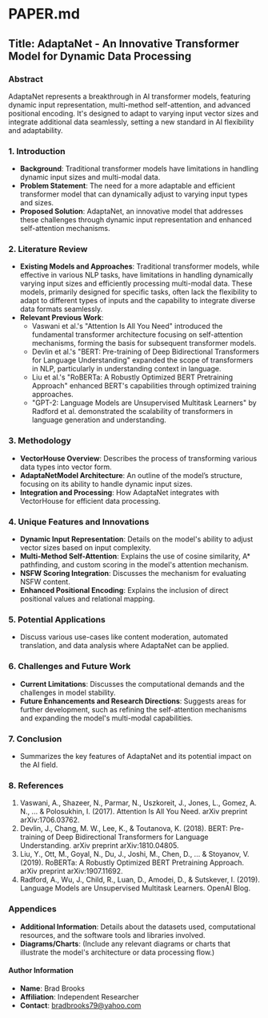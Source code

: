 # PAPER.md

## Title: AdaptaNet - An Innovative Transformer Model for Dynamic Data Processing

### Abstract
AdaptaNet represents a breakthrough in AI transformer models, featuring dynamic input representation, multi-method self-attention, and advanced positional encoding. It's designed to adapt to varying input vector sizes and integrate additional data seamlessly, setting a new standard in AI flexibility and adaptability.

### 1. Introduction
- **Background**: Traditional transformer models have limitations in handling dynamic input sizes and multi-modal data.
- **Problem Statement**: The need for a more adaptable and efficient transformer model that can dynamically adjust to varying input types and sizes.
- **Proposed Solution**: AdaptaNet, an innovative model that addresses these challenges through dynamic input representation and enhanced self-attention mechanisms.

### 2. Literature Review
- **Existing Models and Approaches**: Traditional transformer models, while effective in various NLP tasks, have limitations in handling dynamically varying input sizes and efficiently processing multi-modal data. These models, primarily designed for specific tasks, often lack the flexibility to adapt to different types of inputs and the capability to integrate diverse data formats seamlessly.
- **Relevant Previous Work**: 
    - Vaswani et al.'s "Attention Is All You Need" introduced the fundamental transformer architecture focusing on self-attention mechanisms, forming the basis for subsequent transformer models.
    - Devlin et al.'s "BERT: Pre-training of Deep Bidirectional Transformers for Language Understanding" expanded the scope of transformers in NLP, particularly in understanding context in language.
    - Liu et al.'s "RoBERTa: A Robustly Optimized BERT Pretraining Approach" enhanced BERT's capabilities through optimized training approaches.
    - "GPT-2: Language Models are Unsupervised Multitask Learners" by Radford et al. demonstrated the scalability of transformers in language generation and understanding.

### 3. Methodology
- **VectorHouse Overview**: Describes the process of transforming various data types into vector form.
- **AdaptaNetModel Architecture**: An outline of the model’s structure, focusing on its ability to handle dynamic input sizes.
- **Integration and Processing**: How AdaptaNet integrates with VectorHouse for efficient data processing.

### 4. Unique Features and Innovations
- **Dynamic Input Representation**: Details on the model's ability to adjust vector sizes based on input complexity.
- **Multi-Method Self-Attention**: Explains the use of cosine similarity, A* pathfinding, and custom scoring in the model's attention mechanism.
- **NSFW Scoring Integration**: Discusses the mechanism for evaluating NSFW content.
- **Enhanced Positional Encoding**: Explains the inclusion of direct positional values and relational mapping.

### 5. Potential Applications
- Discuss various use-cases like content moderation, automated translation, and data analysis where AdaptaNet can be applied.

### 6. Challenges and Future Work
- **Current Limitations**: Discusses the computational demands and the challenges in model stability.
- **Future Enhancements and Research Directions**: Suggests areas for further development, such as refining the self-attention mechanisms and expanding the model's multi-modal capabilities.

### 7. Conclusion
- Summarizes the key features of AdaptaNet and its potential impact on the AI field.

### 8. References
1. Vaswani, A., Shazeer, N., Parmar, N., Uszkoreit, J., Jones, L., Gomez, A. N., ... & Polosukhin, I. (2017). Attention Is All You Need. arXiv preprint arXiv:1706.03762.
2. Devlin, J., Chang, M. W., Lee, K., & Toutanova, K. (2018). BERT: Pre-training of Deep Bidirectional Transformers for Language Understanding. arXiv preprint arXiv:1810.04805.
3. Liu, Y., Ott, M., Goyal, N., Du, J., Joshi, M., Chen, D., ... & Stoyanov, V. (2019). RoBERTa: A Robustly Optimized BERT Pretraining Approach. arXiv preprint arXiv:1907.11692.
4. Radford, A., Wu, J., Child, R., Luan, D., Amodei, D., & Sutskever, I. (2019). Language Models are Unsupervised Multitask Learners. OpenAI Blog.

### Appendices
- **Additional Information**: Details about the datasets used, computational resources, and the software tools and libraries involved.
- **Diagrams/Charts**: (Include any relevant diagrams or charts that illustrate the model's architecture or data processing flow.)

#### Author Information
- **Name**: Brad Brooks
- **Affiliation**: Independent Researcher
- **Contact**: bradbrooks79@yahoo.com
